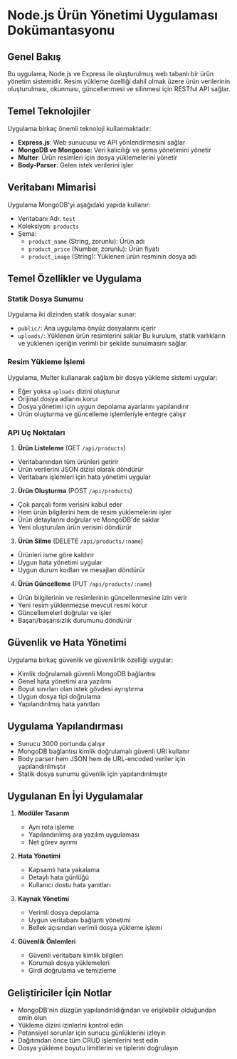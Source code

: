 # Node.js Ürün Yönetimi Uygulaması Dokümantasyonu

## Genel Bakış
Bu uygulama, Node.js ve Express ile oluşturulmuş web tabanlı bir ürün yönetim sistemidir. Resim yükleme özelliği dahil olmak üzere ürün verilerinin oluşturulması, okunması, güncellenmesi ve silinmesi için RESTful API sağlar.

## Temel Teknolojiler
Uygulama birkaç önemli teknoloji kullanmaktadır:
- **Express.js**: Web sunucusu ve API yönlendirmesini sağlar
- **MongoDB ve Mongoose**: Veri kalıcılığı ve şema yönetimini yönetir
- **Multer**: Ürün resimleri için dosya yüklemelerini yönetir
- **Body-Parser**: Gelen istek verilerini işler

## Veritabanı Mimarisi
Uygulama MongoDB'yi aşağıdaki yapıda kullanır:
- Veritabanı Adı: `test`
- Koleksiyon: `products`
- Şema:
  - `product_name` (String, zorunlu): Ürün adı
  - `product_price` (Number, zorunlu): Ürün fiyatı
  - `product_image` (String): Yüklenen ürün resminin dosya adı

## Temel Özellikler ve Uygulama

### Statik Dosya Sunumu
Uygulama iki dizinden statik dosyalar sunar:
- `public/`: Ana uygulama önyüz dosyalarını içerir
- `uploads/`: Yüklenen ürün resimlerini saklar
Bu kurulum, statik varlıkların ve yüklenen içeriğin verimli bir şekilde sunulmasını sağlar.

### Resim Yükleme İşlemi
Uygulama, Multer kullanarak sağlam bir dosya yükleme sistemi uygular:
- Eğer yoksa `uploads` dizini oluşturur
- Orijinal dosya adlarını korur
- Dosya yönetimi için uygun depolama ayarlarını yapılandırır
- Ürün oluşturma ve güncelleme işlemleriyle entegre çalışır

### API Uç Noktaları

1. **Ürün Listeleme** (GET `/api/products`)
- Veritabanından tüm ürünleri getirir
- Ürün verilerini JSON dizisi olarak döndürür
- Veritabanı işlemleri için hata yönetimi uygular

2. **Ürün Oluşturma** (POST `/api/products`)
- Çok parçalı form verisini kabul eder
- Hem ürün bilgilerini hem de resim yüklemelerini işler
- Ürün detaylarını doğrular ve MongoDB'de saklar
- Yeni oluşturulan ürün verisini döndürür

3. **Ürün Silme** (DELETE `/api/products/:name`)
- Ürünleri isme göre kaldırır
- Uygun hata yönetimi uygular
- Uygun durum kodları ve mesajları döndürür

4. **Ürün Güncelleme** (PUT `/api/products/:name`)
- Ürün bilgilerinin ve resimlerinin güncellenmesine izin verir
- Yeni resim yüklenmezse mevcut resmi korur
- Güncellemeleri doğrular ve işler
- Başarı/başarısızlık durumunu döndürür

## Güvenlik ve Hata Yönetimi
Uygulama birkaç güvenlik ve güvenilirlik özelliği uygular:
- Kimlik doğrulamalı güvenli MongoDB bağlantısı
- Genel hata yönetimi ara yazılımı
- Boyut sınırları olan istek gövdesi ayrıştırma
- Uygun dosya tipi doğrulama
- Yapılandırılmış hata yanıtları

## Uygulama Yapılandırması
- Sunucu 3000 portunda çalışır
- MongoDB bağlantısı kimlik doğrulamalı güvenli URI kullanır
- Body parser hem JSON hem de URL-encoded veriler için yapılandırılmıştır
- Statik dosya sunumu güvenlik için yapılandırılmıştır

## Uygulanan En İyi Uygulamalar
1. **Modüler Tasarım**
   - Ayrı rota işleme
   - Yapılandırılmış ara yazılım uygulaması
   - Net görev ayrımı

2. **Hata Yönetimi**
   - Kapsamlı hata yakalama
   - Detaylı hata günlüğü
   - Kullanıcı dostu hata yanıtları

3. **Kaynak Yönetimi**
   - Verimli dosya depolama
   - Uygun veritabanı bağlantı yönetimi
   - Bellek açısından verimli dosya yükleme işlemi

4. **Güvenlik Önlemleri**
   - Güvenli veritabanı kimlik bilgileri
   - Korumalı dosya yüklemeleri
   - Girdi doğrulama ve temizleme

## Geliştiriciler İçin Notlar
- MongoDB'nin düzgün yapılandırıldığından ve erişilebilir olduğundan emin olun
- Yükleme dizini izinlerini kontrol edin
- Potansiyel sorunlar için sunucu günlüklerini izleyin
- Dağıtımdan önce tüm CRUD işlemlerini test edin
- Dosya yükleme boyutu limitlerini ve tiplerini doğrulayın